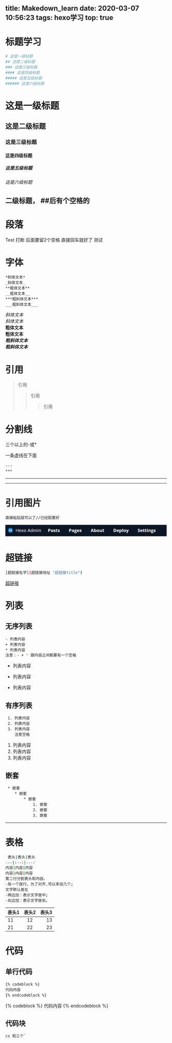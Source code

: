 title: Makedown_learn
date: 2020-03-07 10:56:23
tags: hexo学习
top: true
---
# 标题学习
```bash
# 这是一级标题
## 这是二级标题
### 这是三级标题
#### 这是四级标题
##### 这是五级标题
###### 这是六级标题
```
<!--more-->
# 这是一级标题
## 这是二级标题
### 这是三级标题
#### 这是四级标题
##### 这是五级标题
###### 这是六级标题
## 二级标题， ##后有个空格的

# 段落
Test  打断 后面要留2个空格
直接回车就好了
测试

# 字体
``` bash
*斜体文本*    
_斜体文本_  
**粗体文本**  
__粗体文本__  
***粗斜体文本***  
___粗斜体文本___
```
*斜体文本*  
_斜体文本_  
**粗体文本**  
__粗体文本__  
***粗斜体文本***  
___粗斜体文本___


# 引用


>引用
>>引用
>>>引用

# 分割线
三个以上的-或*

一条虚线在下面
```bash
---
***
```
---
***
# 引用图片
```bash
直接粘贴就可以了//已经配置好
```


![upload successful](/images/pasted-4.png "图片")
# 超链接

```bash
[超链接名字](超链接地址 "超链接title")

```
[超链接](www.baidu.com "百度")

# 列表
## 无序列表
``` bash
- 列表内容  
+ 列表内容
* 列表内容  
注意：- + * 跟内容之间都要有一个空格  
```
- 列表内容   
	
+ 列表内容
* 列表内容  

## 有序列表
```bash
 1. 列表内容  
 2. 列表内容  
 3. 列表内容   
    注意空格
```

 1. 列表内容  
 2. 列表内容  
 3. 列表内容  
 
## 嵌套  

 ``` bash
  * 嵌套   
     * 嵌套
         * 嵌套
             1. 嵌套
             2. 嵌套
             3. 嵌套
 ```
 
---
# 表格  
``` bash
 表头|表头|表头
---|:--:|---:
内容|内容|内容
内容|内容|内容
第二行分割表头和内容。
-有一个就行，为了对齐,可以多加几个;
文字默认居左
-两边加：表示文字居中;
-右边加：表示文字居右。  
```

表头1|表头2|表头3 
:--|:-:|-:
11|12|13|
21|22|23|


# 代码
## 单行代码
``` bash
{% codeblock %}
代码内容
{% endcodeblock %}
```
{% codeblock %}
代码内容
{% endcodeblock %}
## 代码块

```cs
cs 和三个`
```

